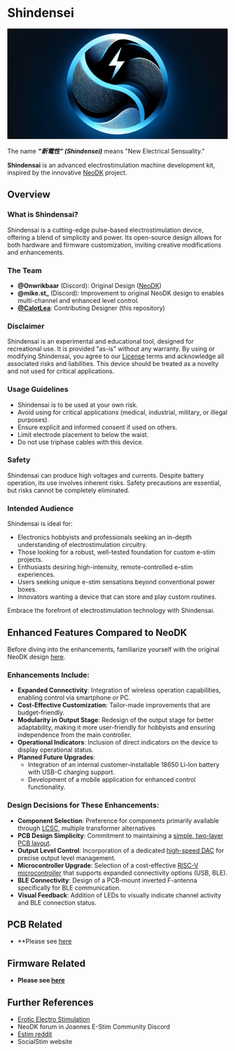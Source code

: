 # Shindensei

![Banner](img/banner.png)

The name ***"新電性" (Shindensei)*** means "New Electrical Sensuality."

**Shindensai** is an advanced electrostimulation machine development kit, inspired by the 
innovative [NeoDK](https://github.com/Onwrikbaar/NeoDK) project.

## Overview

### What is Shindensai?
Shindensai is a cutting-edge pulse-based electrostimulation device, offering a blend of simplicity and power. Its 
open-source design allows for both hardware and firmware customization, inviting creative modifications and enhancements.

### The Team
- **@Onwrikbaar** (Discord): Original Design ([NeoDK](https://github.com/Onwrikbaar/NeoDK))
- **@mike.st_** (Discord): Improvement to original NeoDK design to enables multi-channel and enhanced level control.
- **[@CalotLea](https://twitter.com/CalotLea)**: Contributing Designer (this repository)

### Disclaimer

Shindensai is an experimental and educational tool, designed for recreational use. It is provided "as-is" without any 
warranty. By using or modifying Shindensai, you agree to our [License](LICENSE.txt) terms and acknowledge all associated 
risks and liabilities. This device should be treated as a novelty and not used for critical applications.

### Usage Guidelines
 * Shindensai is to be used at your own risk.
 * Avoid using for critical applications (medical, industrial, military, or illegal purposes).
 * Ensure explicit and informed consent if used on others.
 * Limit electrode placement to below the waist.
 * Do not use triphase cables with this device.

### Safety

Shindensai can produce high voltages and currents. Despite battery operation, its use involves inherent risks. Safety 
precautions are essential, but risks cannot be completely eliminated.

### Intended Audience
Shindensai is ideal for:
 * Electronics hobbyists and professionals seeking an in-depth understanding of electrostimulation circuitry.
 * Those looking for a robust, well-tested foundation for custom e-stim projects.
 * Enthusiasts desiring high-intensity, remote-controlled e-stim experiences.
 * Users seeking unique e-stim sensations beyond conventional power boxes.
 * Innovators wanting a device that can store and play custom routines.

Embrace the forefront of electrostimulation technology with Shindensai.

## Enhanced Features Compared to NeoDK

Before diving into the enhancements, familiarize yourself with the original NeoDK design [here](https://github.com/Onwrikbaar/NeoDK/blob/main/Design.md).

### Enhancements Include:

- **Expanded Connectivity**: Integration of wireless operation capabilities, enabling control via smartphone or PC.
- **Cost-Effective Customization**: Tailor-made improvements that are budget-friendly.
- **Modularity in Output Stage**: Redesign of the output stage for better adaptability, making it more user-friendly for hobbyists and ensuring independence from the main controller.
- **Operational Indicators**: Inclusion of direct indicators on the device to display operational status.
- **Planned Future Upgrades**:
    - Integration of an internal customer-installable 18650 Li-Ion battery with USB-C charging support.
    - Development of a mobile application for enhanced control functionality.

### Design Decisions for These Enhancements:

- **Component Selection**: Preference for components primarily available through [LCSC](https://www.lcsc.com/), multiple transformer alternatives
- **PCB Design Simplicity**: Commitment to maintaining a [simple, two-layer PCB layout](https://jlcpcb.com/capabilitiesDetail?index=1).
- **Output Level Control**: Incorporation of a dedicated [high-speed DAC](https://www.microchip.com/en-us/product/mcp4726) for precise output level management.
- **Microcontroller Upgrade**: Selection of a cost-effective [RISC-V microcontroller](https://www.wch-ic.com/products/CH32V208.html) that supports expanded connectivity options (USB, BLE).
- **BLE Connectivity**: Design of a PCB-mount inverted F-antenna specifically for BLE communication.
- **Visual Feedback**: Addition of LEDs to visually indicate channel activity and BLE connection status.

## PCB Related
 * **Please see [here](pcb/README.md)

## Firmware Related
 * **Please see [here](firmware/README.md)**
 

## Further References
 * [Erotic Electro Stimulation](https://en.wikipedia.org/wiki/Erotic_electrostimulation)
 * NeoDK forum in Joannes E-Stim Community Discord
 * [Estim reddit](https://www.reddit.com/r/estim/)
 * SocialStim website